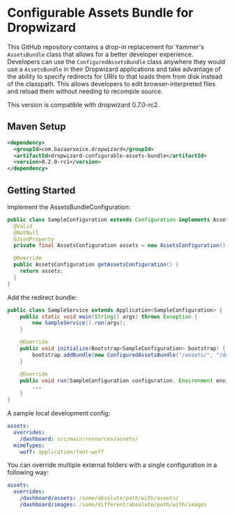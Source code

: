 # Configurable Assets Bundle for Dropwizard

This GitHub repository contains a drop-in replacement for Yammer's `AssetsBundle` class that allows for a better
developer experience.  Developers can use the `ConfiguredAssetsBundle` class anywhere they would use a `AssetsBundle`
in their Dropwizard applications and take advantage of the ability to specify redirects for URIs to that loads them from
disk instead of the classpath.  This allows developers to edit browser-interpreted files and reload them without needing
to recompile source.

This version is compatible with dropwizard 0.7.0-rc2.

## Maven Setup

```xml
<dependency>
  <groupId>com.bazaarvoice.dropwizard</groupId>
  <artifactId>dropwizard-configurable-assets-bundle</artifactId>
  <version>0.2.0-rc1</version>
</dependency>
```

## Getting Started

Implement the AssetsBundleConfiguration:
```java
public class SampleConfiguration extends Configuration implements AssetsBundleConfiguration {
  @Valid
  @NotNull
  @JsonProperty
  private final AssetsConfiguration assets = new AssetsConfiguration();

  @Override
  public AssetsConfiguration getAssetsConfiguration() {
    return assets;
  }
}
```

Add the redirect bundle:
```java
public class SampleService extends Application<SampleConfiguration> {
    public static void main(String[] args) throws Exception {
        new SampleService().run(args);
    }

    @Override
    public void initialize(Bootstrap<SampleConfiguration> bootstrap) {
        bootstrap.addBundle(new ConfiguredAssetsBundle("/assets/", "/dashboard/"));
    }

    @Override
    public void run(SampleConfiguration configuration, Environment environment) {
        ...
    }
}
```

A sample local development config:
```yml
assets:
  overrides:
    /dashboard: src/main/resources/assets/
  mimeTypes:
    woff: application/font-woff
```

You can override multiple external folders with a single configuration in a following way:
```yml
assets:
  overrides:
    /dashboard/assets: /some/absolute/path/with/assets/
    /dashboard/images: /some/different/absolute/path/with/images
```

